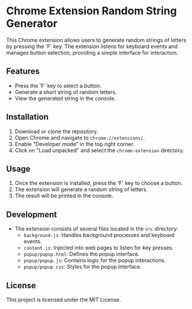 # Chrome Extension Random String Generator

This Chrome extension allows users to generate random strings of letters by pressing the 'F' key. The extension listens for keyboard events and manages button selection, providing a simple interface for interaction.

## Features

- Press the 'F' key to select a button.
- Generate a short string of random letters.
- View the generated string in the console.

## Installation

1. Download or clone the repository.
2. Open Chrome and navigate to `chrome://extensions/`.
3. Enable "Developer mode" in the top right corner.
4. Click on "Load unpacked" and select the `chrome-extension` directory.

## Usage

1. Once the extension is installed, press the 'F' key to choose a button.
2. The extension will generate a random string of letters.
3. The result will be printed in the console.

## Development

- The extension consists of several files located in the `src` directory:
  - `background.js`: Handles background processes and keyboard events.
  - `content.js`: Injected into web pages to listen for key presses.
  - `popup/popup.html`: Defines the popup interface.
  - `popup/popup.js`: Contains logic for the popup interactions.
  - `popup/popup.css`: Styles for the popup interface.

## License

This project is licensed under the MIT License.